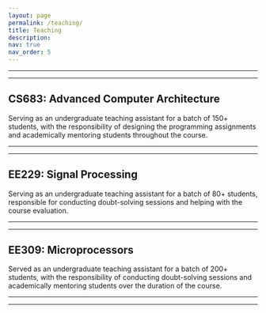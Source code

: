 ```yaml
---
layout: page
permalink: /teaching/
title: Teaching
description:
nav: true
nav_order: 5
---
```


---------------
---------------

## CS683: Advanced Computer Architecture
Serving as an undergraduate teaching assistant for a batch of 150+ students, with the responsibility of designing the programming assignments and academically mentoring students throughout the course.

---------------
---------------

## EE229: Signal Processing
Serving as an undergraduate teaching assistant for a batch of 80+ students, responsible for conducting doubt-solving sessions and helping with the course evaluation.

---------------
---------------

## EE309: Microprocessors 
Served as an undergraduate teaching assistant for a batch of 200+ students, with the responsibility of conducting doubt-solving sessions and academically mentoring students over the duration of the course.

---------------
---------------
